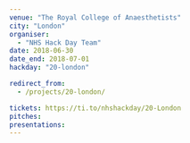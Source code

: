 ```yaml
---
venue: "The Royal College of Anaesthetists"
city: "London"
organiser:
  - "NHS Hack Day Team"
date: 2018-06-30
date_end: 2018-07-01
hackday: "20-london"

redirect_from:
  - /projects/20-london/

tickets: https://ti.to/nhshackday/20-London
pitches:
presentations:
---
```

